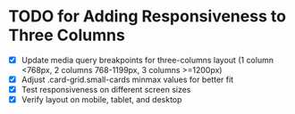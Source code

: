 # TODO for Adding Responsiveness to Three Columns

- [x] Update media query breakpoints for three-columns layout (1 column <768px, 2 columns 768-1199px, 3 columns >=1200px)
- [x] Adjust .card-grid.small-cards minmax values for better fit
- [x] Test responsiveness on different screen sizes
- [x] Verify layout on mobile, tablet, and desktop

